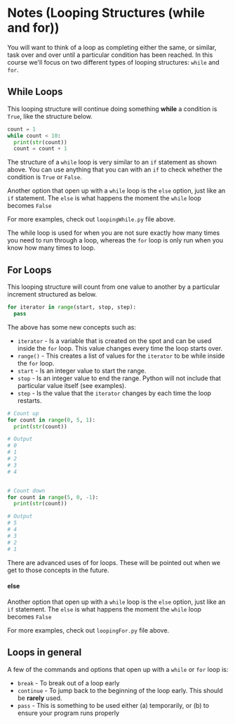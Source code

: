 # Notes (Looping Structures (while and for))

You will want to think of a loop as completing either the same, or similar, task over and over until a particular condition has been reached.  In this course we'll focus on two different types of looping structures: ```while``` and ```for```.


## While Loops

This looping structure will continue doing something **while** a condition is ```True```, like the structure below.

```python
count = 1
while count < 10:
  print(str(count))
  count = count + 1
```

The structure of a ```while``` loop is very similar to an ```if``` statement as shown above.  You can use anything that you can with an ```if``` to check whether the condition is ```True``` or ```False```.  

Another option that open up with a ```while``` loop is the ```else``` option, just like an ```if``` statement.  The ```else``` is what happens the moment the ```while``` loop becomes ```False```

For more examples, check out ```loopingWhile.py``` file above.

The while loop is used for when you are not sure exactly how many times you need to run through a loop, whereas the ```for``` loop is only run when you know how many times to loop. 


## For Loops
This looping structure will count from one value to another by a particular increment structured as below.

```python
for iterator in range(start, stop, step):
  pass
```

The above has some new concepts such as:
* ```iterator``` - Is a variable that is created on the spot and can be used inside the ```for``` loop.  This value changes every time the loop starts over.
* ```range()``` - This creates a list of values for the ```iterator``` to be while inside the ```for``` loop.
* ```start``` - Is an integer value to start the range.
* ```stop``` - Is an integer value to end the range.  Python will not include that particular value itself (see examples).
* ```step``` - Is the value that the ```iterator``` changes by each time the loop restarts.

```python
# Count up
for count in range(0, 5, 1):
  print(str(count))

# Output
# 0
# 1
# 2
# 3
# 4


# Count down
for count in range(5, 0, -1):
  print(str(count))

# Output
# 5
# 4
# 3
# 2
# 1
```

There are advanced uses of for loops.  These will be pointed out when we get to those concepts in the future.

#### else 

Another option that open up with a ```while``` loop is the ```else``` option, just like an ```if``` statement.  The ```else``` is what happens the moment the ```while``` loop becomes ```False```

For more examples, check out ```loopingFor.py``` file above.

## Loops in general

A few of the commands and options that open up with a ```while``` or ```for``` loop is:
* ```break``` - To break out of a loop early
* ```continue``` - To jump back to the beginning of the loop early.  This should be **rarely** used.
* ```pass``` - This is something to be used either (a) temporarily, or (b) to ensure your program runs properly
